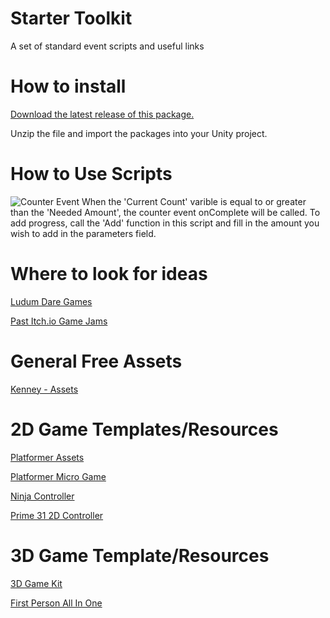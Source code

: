 # Starter Toolkit
A set of standard event scripts and useful links

# How to install
[Download the latest release of this package.](https://github.com/ShockerStudios/StarterToolkit/archive/1.0.zip)

Unzip the file and import the packages into your Unity project.

# How to Use Scripts
![Counter Event](https://github.com/ShockerStudios/StarterToolkit/blob/master/Info/CounterEvent.png)
When the 'Current Count' varible is equal to or greater than the 'Needed Amount', the counter event onComplete will be called. To add progress, call the 'Add' function in this script and fill in the amount you wish to add in the parameters field.

# Where to look for ideas
[Ludum Dare Games](http://ldjam.com/games)

[Past Itch.io Game Jams](https://itch.io/jams/past)

# General Free Assets
[Kenney - Assets](https://www.kenney.nl/assets)

# 2D Game Templates/Resources
[Platformer Assets](https://assetstore.unity.com/?q=platformer&orderBy=0)

[Platformer Micro Game](https://assetstore.unity.com/packages/templates/platformer-microgame-151055)

[Ninja Controller](https://assetstore.unity.com/packages/tools/physics/ninja-controller-64976)

[Prime 31 2D Controller](https://github.com/prime31/CharacterController2D)

# 3D Game Template/Resources
[3D Game Kit](https://assetstore.unity.com/packages/templates/tutorials/3d-game-kit-lite-135162)

[First Person All In One](https://assetstore.unity.com/packages/templates/systems/first-person-all-in-one-135316)
